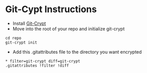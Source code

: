 # Git-Cypt Instructions

- Install [Git-Crypt]
- Move into the root of your repo and initialize git-crypt
```
cd repo
git-crypt init
```
- Add this .gitattributes file to the directory you want encrypted
```
* filter=git-crypt diff=git-crypt
.gitattributes !filter !diff
```

[Git-Crypt]: https://www.agwa.name/projects/git-crypt/
